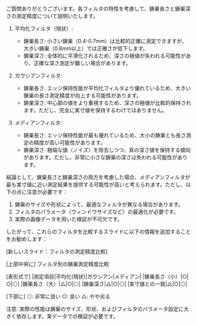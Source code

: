 ご質問ありがとうございます。各フィルタの特性を考慮して、鋳巣長さと鋳巣深さの測定精度について説明いたします。

1. 平均化フィルタ（現状）:
   - 鋳巣長さ: 小さい鋳巣（0.4-0.7mm）は比較的正確に測定できますが、大きい鋳巣（0.8mm以上）では正確さが低下します。
   - 鋳巣深さ: 全体的に平滑化されるため、深さの極値が失われる可能性があり、正確な深さ測定が難しい場合があります。

2. ガウシアンフィルタ:
   - 鋳巣長さ: エッジ保持性能が平均化フィルタより優れているため、大きい鋳巣の長さ測定精度が向上する可能性があります。
   - 鋳巣深さ: 中心部の値をより重視するため、深さの極値が比較的保持されます。ただし、完全に実寸値を保持するわけではありません。

3. メディアンフィルタ:
   - 鋳巣長さ: エッジ保持性能が最も優れているため、大小の鋳巣とも長さ測定の精度が高い可能性があります。
   - 鋳巣深さ: 極端な値（ノイズ）を除去しつつ、真の深さ値を保持する傾向があります。ただし、非常に小さな鋳巣の深さは失われる可能性があります。

結論として、鋳巣長さと鋳巣深さの両方を考慮した場合、メディアンフィルタが最も実寸値に近い測定結果を提供する可能性が高いと考えられます。ただし、以下の点に注意が必要です：

1. 鋳巣のサイズや形状によって、最適なフィルタが異なる場合があります。
2. フィルタのパラメータ（ウィンドウサイズなど）の最適化が必要です。
3. 実際の画像データを用いた検証が不可欠です。

したがって、これらのフィルタを比較するスライドに以下の情報を追加することをお勧めします：

[新しいスライド：フィルタの測定精度比較]

[上部中央に]
フィルタ別の鋳巣測定精度比較

[表形式で]
|測定項目|平均化(現状)|ガウシアン|メディアン|
|鋳巣長さ（小）|○|○|◎|
|鋳巣長さ（大）|△|○|◎|
|鋳巣深さ|△|○|◎|
|実寸値との一致|△|○|◎|

[下部に]
◎: 非常に良い  ○: 良い  △: やや劣る

注意: 実際の性能は鋳巣のサイズ、形状、およびフィルタのパラメータ設定に大きく依存します。実データでの検証が必要です。
